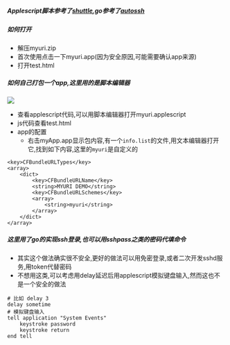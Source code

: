 ##### Applescript脚本参考了[shuttle](https://github.com/fitztrev/shuttle),go参考了[autossh](https://github.com/islenbo/autossh)

##### 如何打开
- 解压myuri.zip
- 首次使用点击一下myuri.app(因为安全原因,可能需要确认app来源)
- 打开test.html

##### 如何自己打包一个app,这里用的是脚本编辑器
![](https://github.com/kotorimiao/url-auto-ssh-mac/blob/master/sample.png)
- 查看applescript代码,可以用脚本编辑器打开myuri.applescript
- js代码查看test.html
- app的配置
  - 右击myApp.app显示包内容,有一个`info.list`的文件,用文本编辑器打开它,找到如下内容,这里的`myuri`是自定义的
```applescript
<key>CFBundleURLTypes</key>
<array>
	<dict>
		<key>CFBundleURLName</key>
		<string>MYURI DEMO</string>
		<key>CFBundleURLSchemes</key>
		<array>
			<string>myuri</string>
		</array>
	</dict>
</array>
```

##### 这里用了go的实现ssh登录,也可以用sshpass之类的密码代填命令
- 其实这个做法确实很不安全,更好的做法可以用免密登录,或者二次开发sshd服务,用token代替密码
- 不想用这类,可以考虑用delay延迟后用applescript模拟键盘输入,然而这也不是一个安全的做法
```applescript
# 比如 delay 3
delay sometime
# 模拟键盘输入
tell application "System Events"
	keystroke password
	keystroke return
end tell
```
